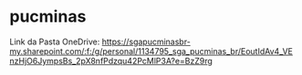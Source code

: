 # pucminas

Link da Pasta OneDrive: https://sgapucminasbr-my.sharepoint.com/:f:/g/personal/1134795_sga_pucminas_br/EoutIdAv4_VEnzHjO6JympsBs_2pX8nfPdzqu42PcMlP3A?e=BzZ9rg
